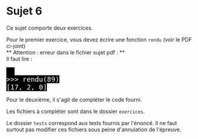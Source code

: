 # Sujet 6

Ce sujet comporte deux exercices.

Pour le premier exercice, vous devez écrire une fonction `rendu` (voir le PDF ci-joint)  
** Attention : erreur dans le fichier sujet pdf : **  
Il faut lire :  
<pre><code style="background-color:black;color:white;width:100%;font-size: large;">  
>>> rendu(89)
[17, 2, 0]
</code></pre>

Pour le deuxième, il s'agit de compléter le code fourni.

Les fichiers à compléter sont dans le dossier `exercices`.

Le dossier `tests` correspond aux tests fournis par l'énoncé.
Il ne faut surtout pas modifier ces fichiers sous peine d'annulation de l'épreuve.
